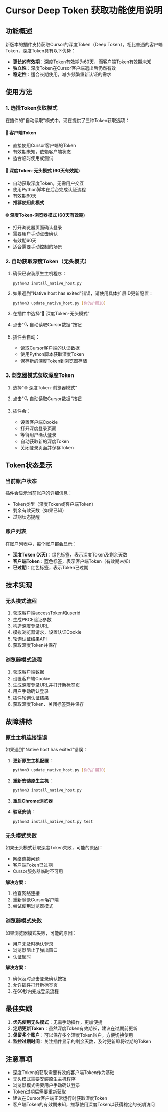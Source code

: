 # Cursor Deep Token 获取功能使用说明

## 功能概述

新版本的插件支持获取Cursor的深度Token（Deep Token），相比普通的客户端Token，深度Token具有以下优势：

- **更长的有效期**：深度Token有效期为60天，而客户端Token有效期未知
- **独立性**：深度Token在Cursor客户端退出后仍然有效
- **稳定性**：适合长期使用，减少频繁重新认证的需求

## 使用方法

### 1. 选择Token获取模式

在插件的"自动读取"模式中，现在提供了三种Token获取选项：

#### 🔗 客户端Token
- 直接使用Cursor客户端的Token
- 有效期未知，依赖客户端状态
- 适合临时使用或测试

#### 🤖 深度Token-无头模式 (60天有效期)
- 自动获取深度Token，无需用户交互
- 使用Python脚本在后台完成认证流程
- 有效期60天
- **推荐使用此模式**

#### 🌐 深度Token-浏览器模式 (60天有效期)
- 打开浏览器页面确认登录
- 需要用户手动点击确认
- 有效期60天
- 适合需要手动控制的场景

### 2. 自动获取深度Token（无头模式）

1. 确保已安装原生主机程序：
   ```bash
   python3 install_native_host.py
   ```

2. 如果遇到"Native host has exited"错误，请使用具体扩展ID更新配置：
   ```bash
   python3 update_native_host.py [你的扩展ID]
   ```

3. 在插件中选择"🤖 深度Token-无头模式"

4. 点击"🔍 自动读取Cursor数据"按钮

5. 插件会自动：
   - 读取Cursor客户端的认证数据
   - 使用Python脚本获取深度Token
   - 保存新的深度Token到浏览器存储

### 3. 浏览器模式获取深度Token

1. 选择"🌐 深度Token-浏览器模式"

2. 点击"🔍 自动读取Cursor数据"按钮

3. 插件会：
   - 设置客户端Cookie
   - 打开深度登录页面
   - 等待用户确认登录
   - 自动获取新的深度Token
   - 关闭登录页面并保存Token

## Token状态显示

### 当前账户状态
插件会显示当前账户的详细信息：
- Token类型（深度Token或客户端Token）
- 剩余有效天数（如果已知）
- 过期状态提醒

### 账户列表
在账户列表中，每个账户都会显示：
- **深度Token (X天)**：绿色标签，表示深度Token及剩余天数
- **客户端Token**：蓝色标签，表示客户端Token（有效期未知）
- **已过期**：红色标签，表示Token已过期

## 技术实现

### 无头模式流程
1. 获取客户端accessToken和userid
2. 生成PKCE验证参数
3. 构造深度登录URL
4. 模拟浏览器请求，设置认证Cookie
5. 轮询认证结果API
6. 获取深度Token并保存

### 浏览器模式流程
1. 获取客户端数据
2. 设置客户端Cookie
3. 生成深度登录URL并打开新标签页
4. 用户手动确认登录
5. 插件轮询认证结果
6. 获取深度Token、关闭标签页并保存

## 故障排除

### 原生主机连接错误
如果遇到"Native host has exited"错误：

1. **更新原生主机配置**：
   ```bash
   python3 update_native_host.py [你的扩展ID]
   ```

2. **重新安装原生主机**：
   ```bash
   python3 install_native_host.py
   ```

3. **重启Chrome浏览器**

4. **验证安装**：
   ```bash
   python3 install_native_host.py test
   ```

### 无头模式失败
如果无头模式获取深度Token失败，可能的原因：
- 网络连接问题
- 客户端Token已过期
- Cursor服务器临时不可用

**解决方案**：
1. 检查网络连接
2. 重新登录Cursor客户端
3. 尝试使用浏览器模式

### 浏览器模式失败
如果浏览器模式失败，可能的原因：
- 用户未及时确认登录
- 浏览器阻止了弹出窗口
- 认证超时

**解决方案**：
1. 确保及时点击登录确认按钮
2. 允许插件打开新标签页
3. 在60秒内完成登录流程

## 最佳实践

1. **优先使用无头模式**：无需手动操作，更加便捷
2. **定期更新Token**：虽然深度Token有效期长，建议在过期前更新
3. **保留多个账户**：可以保存多个深度Token账户，方便切换使用
4. **监控过期时间**：关注插件显示的剩余天数，及时更新即将过期的Token

## 注意事项

- 深度Token的获取需要有效的客户端Token作为基础
- 无头模式需要安装原生主机程序
- 浏览器模式需要用户手动确认登录
- Token过期后需要重新获取
- 建议在Cursor客户端正常运行时获取深度Token
- 客户端Token的有效期未知，推荐使用深度Token以获得稳定的长期访问 